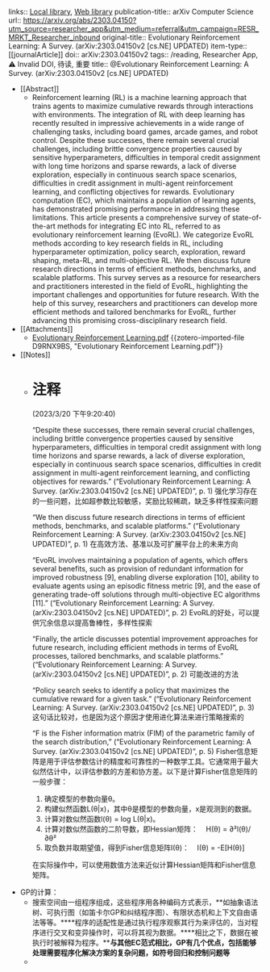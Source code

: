 links:: [Local library](zotero://select/library/items/MA4RHDQD), [Web library](https://www.zotero.org/users/8746250/items/MA4RHDQD)
publication-title:: arXiv Computer Science
url:: https://arxiv.org/abs/2303.04150?utm_source=researcher_app&utm_medium=referral&utm_campaign=RESR_MRKT_Researcher_inbound
original-title:: Evolutionary Reinforcement Learning: A Survey. (arXiv:2303.04150v2 [cs.NE] UPDATED)
item-type:: [[journalArticle]]
doi:: arXiv:2303.04150v2
tags:: /reading, Researcher App, ⚠️ Invalid DOI, 待读, 重要
title:: @Evolutionary Reinforcement Learning: A Survey. (arXiv:2303.04150v2 [cs.NE] UPDATED)

- [[Abstract]]
	- Reinforcement learning (RL) is a machine learning approach that trains agents
	  to maximize cumulative rewards through interactions with environments. The
	  integration of RL with deep learning has recently resulted in impressive
	  achievements in a wide range of challenging tasks, including board games,
	  arcade games, and robot control. Despite these successes, there remain several
	  crucial challenges, including brittle convergence properties caused by
	  sensitive hyperparameters, difficulties in temporal credit assignment with long
	  time horizons and sparse rewards, a lack of diverse exploration, especially in
	  continuous search space scenarios, difficulties in credit assignment in
	  multi-agent reinforcement learning, and conflicting objectives for rewards.
	  Evolutionary computation (EC), which maintains a population of learning agents,
	  has demonstrated promising performance in addressing these limitations. This
	  article presents a comprehensive survey of state-of-the-art methods for
	  integrating EC into RL, referred to as evolutionary reinforcement learning
	  (EvoRL). We categorize EvoRL methods according to key research fields in RL,
	  including hyperparameter optimization, policy search, exploration, reward
	  shaping, meta-RL, and multi-objective RL. We then discuss future research
	  directions in terms of efficient methods, benchmarks, and scalable platforms.
	  This survey serves as a resource for researchers and practitioners interested
	  in the field of EvoRL, highlighting the important challenges and opportunities
	  for future research. With the help of this survey, researchers and
	  practitioners can develop more efficient methods and tailored benchmarks for
	  EvoRL, further advancing this promising cross-disciplinary research field.
- [[Attachments]]
	- [Evolutionary Reinforcement Learning.pdf](https://arxiv.org/pdf/2303.04150.pdf) {{zotero-imported-file D9RNX9BS, "Evolutionary Reinforcement Learning.pdf"}}
- [[Notes]]
	- # 注释 
	   (2023/3/20 下午9:20:40)
	  
	  “Despite these successes, there remain several crucial challenges, including brittle convergence properties caused by sensitive hyperparameters, difficulties in temporal credit assignment with long time horizons and sparse rewards, a lack of diverse exploration, especially in continuous search space scenarios, difficulties in credit assignment in multi-agent reinforcement learning, and conflicting objectives for rewards.” (“Evolutionary Reinforcement Learning: A Survey. (arXiv:2303.04150v2 [cs.NE] UPDATED)”, p. 1) 强化学习存在的一些问题，比如超参数比较敏感，奖励比较稀疏，缺乏多样性探索问题
	  
	  “We then discuss future research directions in terms of efficient methods, benchmarks, and scalable platforms.” (“Evolutionary Reinforcement Learning: A Survey. (arXiv:2303.04150v2 [cs.NE] UPDATED)”, p. 1) 在高效方法、基准以及可扩展平台上的未来方向
	  
	  “EvoRL involves maintaining a population of agents, which offers several benefits, such as provision of redundant information for improved robustness [9], enabling diverse exploration [10], ability to evaluate agents using an episodic fitness metric [9], and the ease of generating trade-off solutions through multi-objective EC algorithms [11].” (“Evolutionary Reinforcement Learning: A Survey. (arXiv:2303.04150v2 [cs.NE] UPDATED)”, p. 2) EvoRL的好处，可以提供冗余信息以提高鲁棒性，多样性探索
	  
	  “Finally, the article discusses potential improvement approaches for future research, including efficient methods in terms of EvoRL processes, tailored benchmarks, and scalable platforms.” (“Evolutionary Reinforcement Learning: A Survey. (arXiv:2303.04150v2 [cs.NE] UPDATED)”, p. 2) 可能改进的方法
	  
	  “Policy search seeks to identify a policy that maximizes the cumulative reward for a given task.” (“Evolutionary Reinforcement Learning: A Survey. (arXiv:2303.04150v2 [cs.NE] UPDATED)”, p. 3) 这句话比较对，也是因为这个原因才使用进化算法来进行策略搜索的
	  
	  “F is the Fisher information matrix (FIM) of the parametric family of the search distribution,” (“Evolutionary Reinforcement Learning: A Survey. (arXiv:2303.04150v2 [cs.NE] UPDATED)”, p. 5) Fisher信息矩阵是用于评估参数估计的精度和可靠性的一种数学工具。它通常用于最大似然估计中，以评估参数的方差和协方差。以下是计算Fisher信息矩阵的一般步骤：
	  
	  1. 确定模型的参数向量θ。
	  2. 构建似然函数L(θ|x)，其中θ是模型的参数向量，x是观测到的数据。
	  3. 计算对数似然函数l(θ) = log L(θ|x)。
	  4. 计算对数似然函数的二阶导数，即Hessian矩阵：
	     H(θ) = ∂²l(θ)/∂θ²
	  5. 取负数并取期望值，得到Fisher信息矩阵I(θ)：
	     I(θ) = -E[H(θ)]
	  
	  在实际操作中，可以使用数值方法来近似计算Hessian矩阵和Fisher信息矩阵。
- GP的计算：
	- 搜索空间由一组程序组成，这些程序用各种编码方式表示，**如抽象语法树、可执行图（如笛卡尔GP和纠结程序图）、有限状态机和上下文自由语法等等。****程序的适配性是通过执行程序观察其行为来评估的，当对程序进行交叉和变异操作时，可以将其视为数据。****相比之下，数据在被执行时被解释为程序。****与其他EC范式相比，GP有几个优点，包括能够处理需要程序化解决方案的复杂问题，如符号回归和控制问题等**
	-